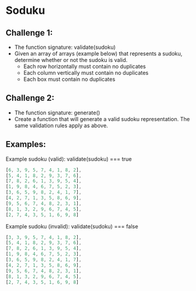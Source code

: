 # Soduku

## Challenge 1:
- The function signature: validate(sudoku)
- Given an array of arrays (example below) that represents a sudoku, determine whether or not the sudoku is valid.
  - Each row horizontally must contain no duplicates
  - Each column vertically must contain no duplicates
  - Each box must contain no duplicates

## Challenge 2:
- The function signature: generate()
- Create a function that will generate a valid sudoku representation. The same validation rules apply as above.

## Examples:

Example sudoku (valid): validate(sudoku) === true
```javascript
[6, 3, 9, 5, 7, 4, 1, 8, 2],
[5, 4, 1, 8, 2, 9, 3, 7, 6],
[7, 8, 2, 6, 1, 3, 9, 5, 4],
[1, 9, 8, 4, 6, 7, 5, 2, 3],
[3, 6, 5, 9, 8, 2, 4, 1, 7],
[4, 2, 7, 1, 3, 5, 8, 6, 9],
[9, 5, 6, 7, 4, 8, 2, 3, 1],
[8, 1, 3, 2, 9, 6, 7, 4, 5],
[2, 7, 4, 3, 5, 1, 6, 9, 8]
```

Example sudoku (invalid): validate(sudoku) === false

```javascript
[3, 3, 9, 5, 7, 4, 1, 8, 2],
[5, 4, 1, 8, 2, 9, 3, 7, 6],
[7, 8, 2, 6, 1, 3, 9, 5, 4],
[1, 9, 8, 4, 6, 7, 5, 2, 3],
[3, 6, 5, 9, 8, 2, 4, 1, 7],
[4, 2, 7, 1, 3, 5, 8, 6, 9],
[9, 5, 6, 7, 4, 8, 2, 3, 1],
[8, 1, 3, 2, 9, 6, 7, 4, 5],
[2, 7, 4, 3, 5, 1, 6, 9, 8]
```

